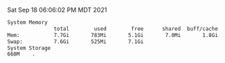 Sat Sep 18 06:06:02 PM MDT 2021
```bash
System Memory
               total        used        free      shared  buff/cache   available
Mem:           7.7Gi       783Mi       5.1Gi       7.0Mi       1.8Gi       6.6Gi
Swap:          7.6Gi       525Mi       7.1Gi
System Storage
660M	.
```
